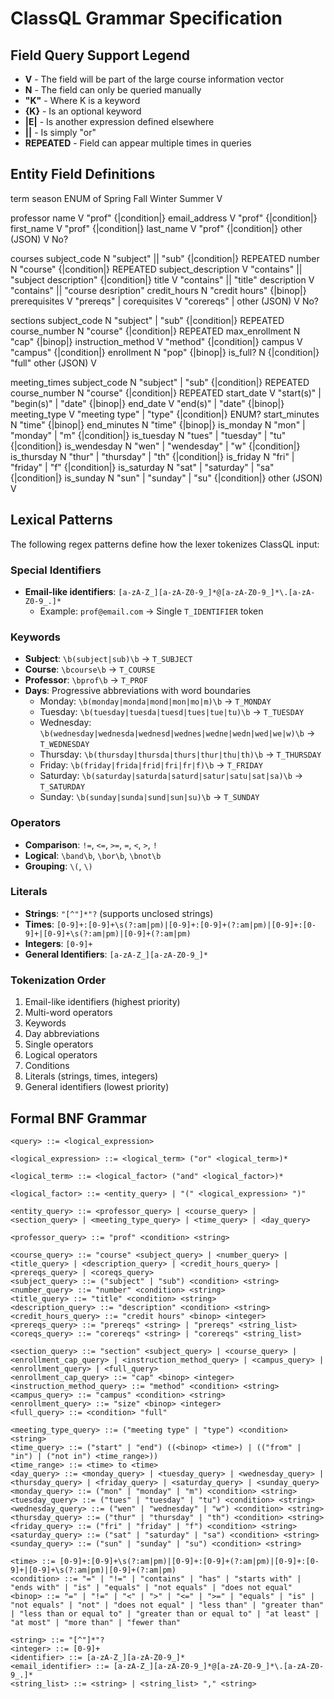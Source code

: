 # ClassQL Grammar Specification

## Field Query Support Legend

- **V** - The field will be part of the large course information vector
- **N** - The field can only be queried manually  
- **"K"** - Where K is a keyword
- **{K}** - Is an optional keyword
- **|E|** - Is another expression defined elsewhere
- **||** - Is simply "or"
- **REPEATED** - Field can appear multiple times in queries

## Entity Field Definitions

term
    season ENUM of Spring Fall Winter Summer V

professor
    name                    V           "prof" {|condition|} <str>
    email_address           V           "prof" {|condition|} <str>
    first_name              V           "prof" {|condition|} <str>
    last_name               V           "prof" {|condition|} <str>
    other (JSON)            V            No?

courses
    subject_code            N           "subject" || "sub" {|condition|} <str> REPEATED
    number                  N           "course" {|condition|} <str>           REPEATED
    subject_description     V           "contains" || "subject description" {|condition|} <str>
    title                   V           "contains" || "title" <str>
    description             V           "contains" || "course desription" <str>
    credit_hours            N           "credit hours" {|binop|} <int>
    prerequisites           V           "prereqs" <str> | <strs>
    corequisites            V           "corereqs" <str> | <strs>
    other (JSON)            V            No?

sections
    subject_code            N           "subject" | "sub" {|condition|} <str> REPEATED
    course_number           N           "course" {|condition|} <str>          REPEATED
    max_enrollment          N           "cap" {|binop|} <int>
    instruction_method      V           "method" {|condition|} <str>
    campus                  V           "campus" {|condition|} <str>
    enrollment              N           "pop" {|binop|} <int>
    is_full? <custom>       N           {|condition|} "full"
    other (JSON)            V

meeting_times
    subject_code            N           "subject" | "sub" {|condition|} <str> REPEATED
    course_number           N           "course" {|condition|} <str>          REPEATED
    start_date              V           "start(s)" | "begin(s)" | "date" {|binop|} <str>
    end_date                V           "end(s)" | "date" {|binop|} <str>
    meeting_type            V           "meeting type" | "type" {|condition|} <str> ENUM?
    start_minutes           N           "time" {|binop|} <str>
    end_minutes             N           "time" {|binop|} <str>
    is_monday               N           "mon" | "monday" | "m" {|condition|} <str>
    is_tuesday              N           "tues" | "tuesday" | "tu" {|condition|} <str>
    is_wendesday            N           "wen" | "wendesday" | "w" {|condition|} <str>
    is_thursday             N           "thur" | "thursday" | "th" {|condition|} <str>
    is_friday               N           "fri" | "friday" | "f" {|condition|} <str>
    is_saturday             N           "sat" | "saturday" | "sa" {|condition|} <str>
    is_sunday               N           "sun" | "sunday" | "su" {|condition|} <str>
    other (JSON)            V

## Lexical Patterns

The following regex patterns define how the lexer tokenizes ClassQL input:

### Special Identifiers
- **Email-like identifiers**: `[a-zA-Z_][a-zA-Z0-9_]*@[a-zA-Z0-9_]*\.[a-zA-Z0-9_.]*`
  - Example: `prof@email.com` → Single `T_IDENTIFIER` token

### Keywords
- **Subject**: `\b(subject|sub)\b` → `T_SUBJECT`
- **Course**: `\bcourse\b` → `T_COURSE` 
- **Professor**: `\bprof\b` → `T_PROF`
- **Days**: Progressive abbreviations with word boundaries
  - Monday: `\b(monday|monda|mond|mon|mo|m)\b` → `T_MONDAY`
  - Tuesday: `\b(tuesday|tuesda|tuesd|tues|tue|tu)\b` → `T_TUESDAY`
  - Wednesday: `\b(wednesday|wednesda|wednesd|wednes|wedne|wedn|wed|we|w)\b` → `T_WEDNESDAY`
  - Thursday: `\b(thursday|thursda|thurs|thur|thu|th)\b` → `T_THURSDAY`
  - Friday: `\b(friday|frida|frid|fri|fr|f)\b` → `T_FRIDAY`
  - Saturday: `\b(saturday|saturda|saturd|satur|satu|sat|sa)\b` → `T_SATURDAY`
  - Sunday: `\b(sunday|sunda|sund|sun|su)\b` → `T_SUNDAY`

### Operators
- **Comparison**: `!=`, `<=`, `>=`, `=`, `<`, `>`, `!`
- **Logical**: `\band\b`, `\bor\b`, `\bnot\b`
- **Grouping**: `\(`, `\)`

### Literals
- **Strings**: `"[^"]*"?` (supports unclosed strings)
- **Times**: `[0-9]+:[0-9]+\s(?:am|pm)|[0-9]+:[0-9]+(?:am|pm)|[0-9]+:[0-9]+|[0-9]+\s(?:am|pm)|[0-9]+(?:am|pm)`
- **Integers**: `[0-9]+`
- **General Identifiers**: `[a-zA-Z_][a-zA-Z0-9_]*`

### Tokenization Order
1. Email-like identifiers (highest priority)
2. Multi-word operators
3. Keywords
4. Day abbreviations
5. Single operators
6. Logical operators
7. Conditions
8. Literals (strings, times, integers)
9. General identifiers (lowest priority)

## Formal BNF Grammar

```bnf
<query> ::= <logical_expression>

<logical_expression> ::= <logical_term> ("or" <logical_term>)*

<logical_term> ::= <logical_factor> ("and" <logical_factor>)*

<logical_factor> ::= <entity_query> | "(" <logical_expression> ")"

<entity_query> ::= <professor_query> | <course_query> | <section_query> | <meeting_type_query> | <time_query> | <day_query>

<professor_query> ::= "prof" <condition> <string>

<course_query> ::= "course" <subject_query> | <number_query> | <title_query> | <description_query> | <credit_hours_query> | <prereqs_query> | <coreqs_query>
<subject_query> ::= ("subject" | "sub") <condition> <string>
<number_query> ::= "number" <condition> <string>
<title_query> ::= "title" <condition> <string>
<description_query> ::= "description" <condition> <string>
<credit_hours_query> ::= "credit hours" <binop> <integer>
<prereqs_query> ::= "prereqs" <string> | "prereqs" <string_list>
<coreqs_query> ::= "corereqs" <string> | "corereqs" <string_list>

<section_query> ::= "section" <subject_query> | <course_query> | <enrollment_cap_query> | <instruction_method_query> | <campus_query> | <enrollment_query> | <full_query>
<enrollment_cap_query> ::= "cap" <binop> <integer>
<instruction_method_query> ::= "method" <condition> <string>
<campus_query> ::= "campus" <condition> <string>
<enrollment_query> ::= "size" <binop> <integer>
<full_query> ::= <condition> "full"

<meeting_type_query> ::= ("meeting type" | "type") <condition> <string>
<time_query> ::= ("start" | "end") ((<binop> <time>) | (("from" | "in") | ("not in") <time_range>))
<time_range> ::= <time> to <time>
<day_query> ::= <monday_query> | <tuesday_query> | <wednesday_query> | <thursday_query> | <friday_query> | <saturday_query> | <sunday_query>
<monday_query> ::= ("mon" | "monday" | "m") <condition> <string>
<tuesday_query> ::= ("tues" | "tuesday" | "tu") <condition> <string>
<wednesday_query> ::= ("wen" | "wednesday" | "w") <condition> <string>
<thursday_query> ::= ("thur" | "thursday" | "th") <condition> <string>
<friday_query> ::= ("fri" | "friday" | "f") <condition> <string>
<saturday_query> ::= ("sat" | "saturday" | "sa") <condition> <string>
<sunday_query> ::= ("sun" | "sunday" | "su") <condition> <string>

<time> ::= [0-9]+:[0-9]+\s(?:am|pm)|[0-9]+:[0-9]+(?:am|pm)|[0-9]+:[0-9]+|[0-9]+\s(?:am|pm)|[0-9]+(?:am|pm)
<condition> ::= "=" | "!=" | "contains" | "has" | "starts with" | "ends with" | "is" | "equals" | "not equals" | "does not equal"
<binop> ::= "=" | "!=" | "<" | ">" | "<=" | ">=" | "equals" | "is" | "not equals" | "not" | "does not equal" | "less than" | "greater than" | "less than or equal to" | "greater than or equal to" | "at least" | "at most" | "more than" | "fewer than"

<string> ::= "[^"]*"?
<integer> ::= [0-9]+
<identifier> ::= [a-zA-Z_][a-zA-Z0-9_]*
<email_identifier> ::= [a-zA-Z_][a-zA-Z0-9_]*@[a-zA-Z0-9_]*\.[a-zA-Z0-9_.]*
<string_list> ::= <string> | <string_list> "," <string>
```